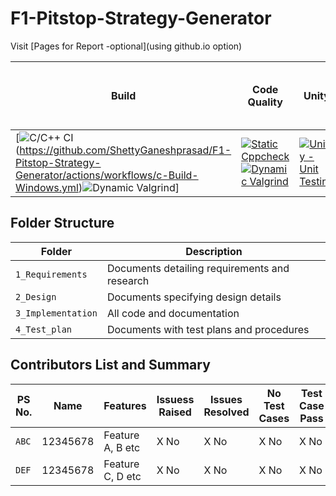 # F1-Pitstop-Strategy-Generator


Visit [Pages for Report -optional](using github.io option)

Build | Code Quality | Unity | [Git Inspector](using github.io option)
------|----------|-------|--------------
[![C/C++ CI](https://github.com/ShettyGaneshprasad/F1-Pitstop-Strategy-Generator/actions/workflows/c-Build-Linux.yml/badge.svg)(https://github.com/ShettyGaneshprasad/F1-Pitstop-Strategy-Generator/actions/workflows/c-Build-Windows.yml)![Dynamic Valgrind](https://github.com/ShettyGaneshprasad/F1-Pitstop-Strategy-Generator/actions/workflows/codeQualityDynamic.yml/badge.svg)] | [![Static Cppcheck](https://github.com/ShettyGaneshprasad/F1-Pitstop-Strategy-Generator/actions/workflows/codeQualityStatic.yml/badge.svg)](https://github.com/ShettyGaneshprasad/F1-Pitstop-Strategy-Generator/actions/workflows/codeQualityStatic.yml) [![Dynamic Valgrind](https://github.com/ShettyGaneshprasad/F1-Pitstop-Strategy-Generator/actions/workflows/codeQualityDynamic.yml/badge.svg)](https://github.com/ShettyGaneshprasad/F1-Pitstop-Strategy-Generator/actions/workflows/codeQualityDynamic.yml)| [![Unity - Unit Testing](https://github.com/ShettyGaneshprasad/F1-Pitstop-Strategy-Generator/actions/workflows/unity.yml/badge.svg)](https://github.com/ShettyGaneshprasad/F1-Pitstop-Strategy-Generator/actions/workflows/unity.yml)| [![Git Inspector](https://github.com/ShettyGaneshprasad/F1-Pitstop-Strategy-Generator/actions/workflows/gitinspector.yml/badge.svg)](https://github.com/ShettyGaneshprasad/F1-Pitstop-Strategy-Generator/actions/workflows/gitinspector.yml)


## Folder Structure
Folder             | Description
-------------------| -----------------------------------------
`1_Requirements`   | Documents detailing requirements and research
`2_Design`         | Documents specifying design details
`3_Implementation` | All code and documentation
`4_Test_plan`      | Documents with test plans and procedures

## Contributors List and Summary

PS No. |  Name   |    Features    | Issuess Raised |Issues Resolved|No Test Cases|Test Case Pass
-------|---------|----------------|----------------|---------------|-------------|--------------
`ABC` | 12345678  | Feature A, B etc    | X No     | X No   |X No   |X No     
`DEF` | 12345678  | Feature C, D etc    | X No     | X No   |X No   |X No     

<!-- ## Challenges Faced and How Was It Overcome

1. ABC
2. BCD
3. ...
4. ... -->

<!-- ## Learning Resources
1. [markdownCheatsheet](https://github.com/adam-p/markdown-here/wiki/Markdown-Cheatsheet)
2. [markdownBasics](https://guides.github.com/features/mastering-markdown/)
3. [git inspector](https://github.com/ejwa/gitinspector.git)
4. [github workflow](https://docs.github.com/en/actions/learn-github-action) -->

